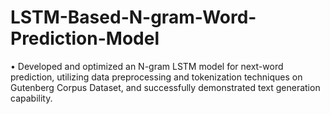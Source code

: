 # LSTM-Based-N-gram-Word-Prediction-Model
•	Developed and optimized an N-gram LSTM model for next-word prediction, utilizing data preprocessing and tokenization techniques on Gutenberg Corpus Dataset, and successfully demonstrated text generation capability.
